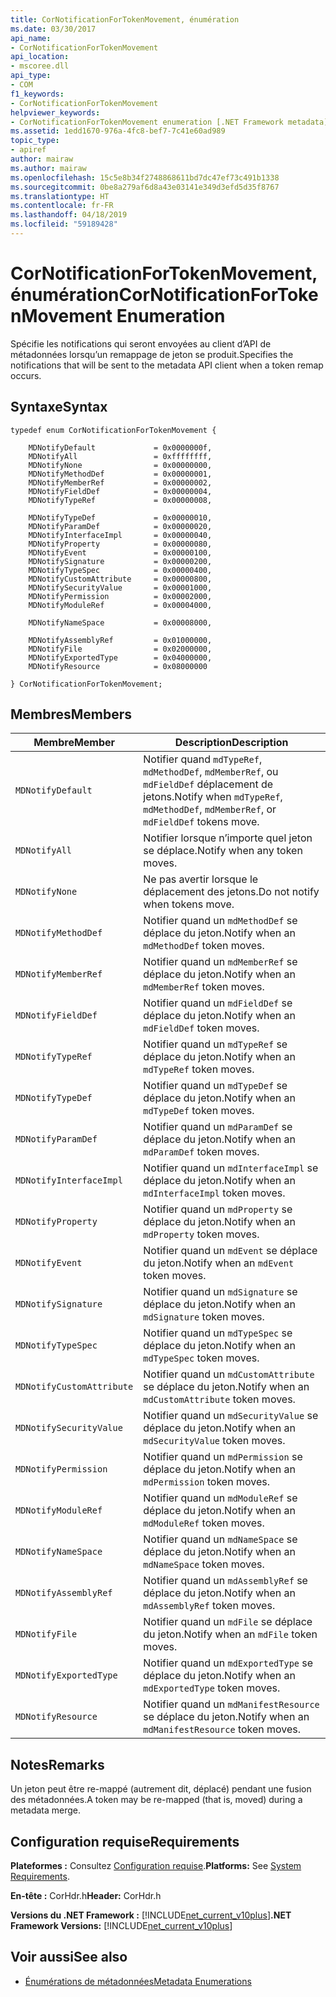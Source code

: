 ```yaml
---
title: CorNotificationForTokenMovement, énumération
ms.date: 03/30/2017
api_name:
- CorNotificationForTokenMovement
api_location:
- mscoree.dll
api_type:
- COM
f1_keywords:
- CorNotificationForTokenMovement
helpviewer_keywords:
- CorNotificationForTokenMovement enumeration [.NET Framework metadata]
ms.assetid: 1edd1670-976a-4fc8-bef7-7c41e60ad989
topic_type:
- apiref
author: mairaw
ms.author: mairaw
ms.openlocfilehash: 15c5e8b34f2748868611bd7dc47ef73c491b1338
ms.sourcegitcommit: 0be8a279af6d8a43e03141e349d3efd5d35f8767
ms.translationtype: HT
ms.contentlocale: fr-FR
ms.lasthandoff: 04/18/2019
ms.locfileid: "59189428"
---
```

# <a name="cornotificationfortokenmovement-enumeration"></a><span data-ttu-id="3796e-102">CorNotificationForTokenMovement, énumération</span><span class="sxs-lookup"><span data-stu-id="3796e-102">CorNotificationForTokenMovement Enumeration</span></span>
<span data-ttu-id="3796e-103">Spécifie les notifications qui seront envoyées au client d’API de métadonnées lorsqu’un remappage de jeton se produit.</span><span class="sxs-lookup"><span data-stu-id="3796e-103">Specifies the notifications that will be sent to the metadata API client when a token remap occurs.</span></span>  
  
## <a name="syntax"></a><span data-ttu-id="3796e-104">Syntaxe</span><span class="sxs-lookup"><span data-stu-id="3796e-104">Syntax</span></span>  
  
```  
typedef enum CorNotificationForTokenMovement {  
  
    MDNotifyDefault             = 0x0000000f,  
    MDNotifyAll                 = 0xffffffff,  
    MDNotifyNone                = 0x00000000,  
    MDNotifyMethodDef           = 0x00000001,  
    MDNotifyMemberRef           = 0x00000002,  
    MDNotifyFieldDef            = 0x00000004,  
    MDNotifyTypeRef             = 0x00000008,  
  
    MDNotifyTypeDef             = 0x00000010,  
    MDNotifyParamDef            = 0x00000020,  
    MDNotifyInterfaceImpl       = 0x00000040,  
    MDNotifyProperty            = 0x00000080,  
    MDNotifyEvent               = 0x00000100,  
    MDNotifySignature           = 0x00000200,  
    MDNotifyTypeSpec            = 0x00000400,  
    MDNotifyCustomAttribute     = 0x00000800,  
    MDNotifySecurityValue       = 0x00001000,  
    MDNotifyPermission          = 0x00002000,  
    MDNotifyModuleRef           = 0x00004000,  
  
    MDNotifyNameSpace           = 0x00008000,  
  
    MDNotifyAssemblyRef         = 0x01000000,  
    MDNotifyFile                = 0x02000000,  
    MDNotifyExportedType        = 0x04000000,  
    MDNotifyResource            = 0x08000000  
  
} CorNotificationForTokenMovement;  
```  
  
## <a name="members"></a><span data-ttu-id="3796e-105">Membres</span><span class="sxs-lookup"><span data-stu-id="3796e-105">Members</span></span>  
  
|<span data-ttu-id="3796e-106">Membre</span><span class="sxs-lookup"><span data-stu-id="3796e-106">Member</span></span>|<span data-ttu-id="3796e-107">Description</span><span class="sxs-lookup"><span data-stu-id="3796e-107">Description</span></span>|  
|------------|-----------------|  
|`MDNotifyDefault`|<span data-ttu-id="3796e-108">Notifier quand `mdTypeRef`, `mdMethodDef`, `mdMemberRef`, ou `mdFieldDef` déplacement de jetons.</span><span class="sxs-lookup"><span data-stu-id="3796e-108">Notify when `mdTypeRef`, `mdMethodDef`, `mdMemberRef`, or `mdFieldDef` tokens move.</span></span>|  
|`MDNotifyAll`|<span data-ttu-id="3796e-109">Notifier lorsque n’importe quel jeton se déplace.</span><span class="sxs-lookup"><span data-stu-id="3796e-109">Notify when any token moves.</span></span>|  
|`MDNotifyNone`|<span data-ttu-id="3796e-110">Ne pas avertir lorsque le déplacement des jetons.</span><span class="sxs-lookup"><span data-stu-id="3796e-110">Do not notify when tokens move.</span></span>|  
|`MDNotifyMethodDef`|<span data-ttu-id="3796e-111">Notifier quand un `mdMethodDef` se déplace du jeton.</span><span class="sxs-lookup"><span data-stu-id="3796e-111">Notify when an `mdMethodDef` token moves.</span></span>|  
|`MDNotifyMemberRef`|<span data-ttu-id="3796e-112">Notifier quand un `mdMemberRef` se déplace du jeton.</span><span class="sxs-lookup"><span data-stu-id="3796e-112">Notify when an `mdMemberRef` token moves.</span></span>|  
|`MDNotifyFieldDef`|<span data-ttu-id="3796e-113">Notifier quand un `mdFieldDef` se déplace du jeton.</span><span class="sxs-lookup"><span data-stu-id="3796e-113">Notify when an `mdFieldDef` token moves.</span></span>|  
|`MDNotifyTypeRef`|<span data-ttu-id="3796e-114">Notifier quand un `mdTypeRef` se déplace du jeton.</span><span class="sxs-lookup"><span data-stu-id="3796e-114">Notify when an `mdTypeRef` token moves.</span></span>|  
|`MDNotifyTypeDef`|<span data-ttu-id="3796e-115">Notifier quand un `mdTypeDef` se déplace du jeton.</span><span class="sxs-lookup"><span data-stu-id="3796e-115">Notify when an `mdTypeDef` token moves.</span></span>|  
|`MDNotifyParamDef`|<span data-ttu-id="3796e-116">Notifier quand un `mdParamDef` se déplace du jeton.</span><span class="sxs-lookup"><span data-stu-id="3796e-116">Notify when an `mdParamDef` token moves.</span></span>|  
|`MDNotifyInterfaceImpl`|<span data-ttu-id="3796e-117">Notifier quand un `mdInterfaceImpl` se déplace du jeton.</span><span class="sxs-lookup"><span data-stu-id="3796e-117">Notify when an `mdInterfaceImpl` token moves.</span></span>|  
|`MDNotifyProperty`|<span data-ttu-id="3796e-118">Notifier quand un `mdProperty` se déplace du jeton.</span><span class="sxs-lookup"><span data-stu-id="3796e-118">Notify when an `mdProperty` token moves.</span></span>|  
|`MDNotifyEvent`|<span data-ttu-id="3796e-119">Notifier quand un `mdEvent` se déplace du jeton.</span><span class="sxs-lookup"><span data-stu-id="3796e-119">Notify when an `mdEvent` token moves.</span></span>|  
|`MDNotifySignature`|<span data-ttu-id="3796e-120">Notifier quand un `mdSignature` se déplace du jeton.</span><span class="sxs-lookup"><span data-stu-id="3796e-120">Notify when an `mdSignature` token moves.</span></span>|  
|`MDNotifyTypeSpec`|<span data-ttu-id="3796e-121">Notifier quand un `mdTypeSpec` se déplace du jeton.</span><span class="sxs-lookup"><span data-stu-id="3796e-121">Notify when an `mdTypeSpec` token moves.</span></span>|  
|`MDNotifyCustomAttribute`|<span data-ttu-id="3796e-122">Notifier quand un `mdCustomAttribute` se déplace du jeton.</span><span class="sxs-lookup"><span data-stu-id="3796e-122">Notify when an `mdCustomAttribute` token moves.</span></span>|  
|`MDNotifySecurityValue`|<span data-ttu-id="3796e-123">Notifier quand un `mdSecurityValue` se déplace du jeton.</span><span class="sxs-lookup"><span data-stu-id="3796e-123">Notify when an `mdSecurityValue` token moves.</span></span>|  
|`MDNotifyPermission`|<span data-ttu-id="3796e-124">Notifier quand un `mdPermission` se déplace du jeton.</span><span class="sxs-lookup"><span data-stu-id="3796e-124">Notify when an `mdPermission` token moves.</span></span>|  
|`MDNotifyModuleRef`|<span data-ttu-id="3796e-125">Notifier quand un `mdModuleRef` se déplace du jeton.</span><span class="sxs-lookup"><span data-stu-id="3796e-125">Notify when an `mdModuleRef` token moves.</span></span>|  
|`MDNotifyNameSpace`|<span data-ttu-id="3796e-126">Notifier quand un `mdNameSpace` se déplace du jeton.</span><span class="sxs-lookup"><span data-stu-id="3796e-126">Notify when an `mdNameSpace` token moves.</span></span>|  
|`MDNotifyAssemblyRef`|<span data-ttu-id="3796e-127">Notifier quand un `mdAssemblyRef` se déplace du jeton.</span><span class="sxs-lookup"><span data-stu-id="3796e-127">Notify when an `mdAssemblyRef` token moves.</span></span>|  
|`MDNotifyFile`|<span data-ttu-id="3796e-128">Notifier quand un `mdFile` se déplace du jeton.</span><span class="sxs-lookup"><span data-stu-id="3796e-128">Notify when an `mdFile` token moves.</span></span>|  
|`MDNotifyExportedType`|<span data-ttu-id="3796e-129">Notifier quand un `mdExportedType` se déplace du jeton.</span><span class="sxs-lookup"><span data-stu-id="3796e-129">Notify when an `mdExportedType` token moves.</span></span>|  
|`MDNotifyResource`|<span data-ttu-id="3796e-130">Notifier quand un `mdManifestResource` se déplace du jeton.</span><span class="sxs-lookup"><span data-stu-id="3796e-130">Notify when an `mdManifestResource` token moves.</span></span>|  
  
## <a name="remarks"></a><span data-ttu-id="3796e-131">Notes</span><span class="sxs-lookup"><span data-stu-id="3796e-131">Remarks</span></span>  
 <span data-ttu-id="3796e-132">Un jeton peut être re-mappé (autrement dit, déplacé) pendant une fusion des métadonnées.</span><span class="sxs-lookup"><span data-stu-id="3796e-132">A token may be re-mapped (that is, moved) during a metadata merge.</span></span>  
  
## <a name="requirements"></a><span data-ttu-id="3796e-133">Configuration requise</span><span class="sxs-lookup"><span data-stu-id="3796e-133">Requirements</span></span>  
 <span data-ttu-id="3796e-134">**Plateformes :** Consultez [Configuration requise](../../../../docs/framework/get-started/system-requirements.md).</span><span class="sxs-lookup"><span data-stu-id="3796e-134">**Platforms:** See [System Requirements](../../../../docs/framework/get-started/system-requirements.md).</span></span>  
  
 <span data-ttu-id="3796e-135">**En-tête :** CorHdr.h</span><span class="sxs-lookup"><span data-stu-id="3796e-135">**Header:** CorHdr.h</span></span>  
  
 <span data-ttu-id="3796e-136">**Versions du .NET Framework :** [!INCLUDE[net_current_v10plus](../../../../includes/net-current-v10plus-md.md)]</span><span class="sxs-lookup"><span data-stu-id="3796e-136">**.NET Framework Versions:** [!INCLUDE[net_current_v10plus](../../../../includes/net-current-v10plus-md.md)]</span></span>  
  
## <a name="see-also"></a><span data-ttu-id="3796e-137">Voir aussi</span><span class="sxs-lookup"><span data-stu-id="3796e-137">See also</span></span>

- [<span data-ttu-id="3796e-138">Énumérations de métadonnées</span><span class="sxs-lookup"><span data-stu-id="3796e-138">Metadata Enumerations</span></span>](../../../../docs/framework/unmanaged-api/metadata/metadata-enumerations.md)
